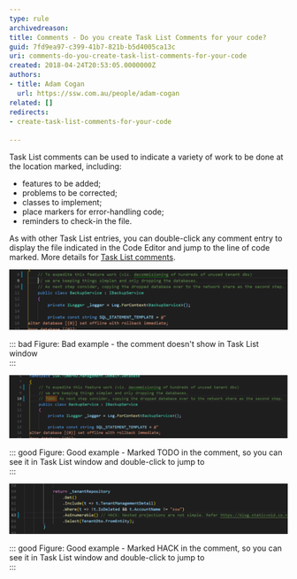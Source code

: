 ```yaml
---
type: rule
archivedreason: 
title: Comments - Do you create Task List Comments for your code?
guid: 7fd9ea97-c399-41b7-821b-b5d4005ca13c
uri: comments-do-you-create-task-list-comments-for-your-code
created: 2018-04-24T20:53:05.0000000Z
authors:
- title: Adam Cogan
  url: https://ssw.com.au/people/adam-cogan
related: []
redirects:
- create-task-list-comments-for-your-code

---
```


Task List comments can be used to indicate a variety of work to be done at the location marked, including:

* features to be added;
* problems to be corrected;
* classes to implement;
* place markers for error-handling code;
* reminders to check-in the file.



<!--endintro-->

As with other Task List entries, you can double-click any comment entry to display the file indicated in the Code Editor and jump to the line of code marked. More details for [Task List comments](https://www.ssw.com.au/SSW/Redirect/MSDN2/TaskListcomments.htm).

![](pic1.png)


::: bad
Figure: Bad example - the comment doesn't show in Task List window  
:::



![](pic2.png)


::: good
Figure: Good example - Marked TODO in the comment, so you can see it in Task List window and double-click to jump to  
:::



![](pic3.png)


::: good
Figure: Good example - Marked HACK in the comment, so you can see it in Task List window and double-click to jump to  
:::
